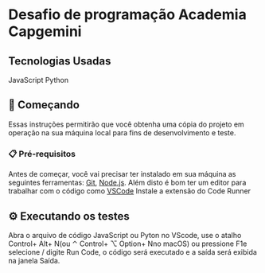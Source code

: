 # Desafio de programação Academia Capgemini 

## Tecnologias Usadas

JavaScript 
Python



## 🚀 Começando

Essas instruções permitirão que você obtenha uma cópia do projeto em operação na sua máquina local para fins de desenvolvimento e teste.


### 📋 Pré-requisitos

Antes de começar, você vai precisar ter instalado em sua máquina as seguintes ferramentas:
[Git](https://git-scm.com), [Node.js](https://nodejs.org/en/). 
Além disto é bom ter um editor para trabalhar com o código como [VSCode](https://code.visualstudio.com/) Instale a extensão do Code Runner



## ⚙️ Executando os testes



Abra o arquivo de código JavaScript ou Pyton no VScode, use o atalho Control+ Alt+ N(ou ⌃ Control+ ⌥ Option+ Nno macOS)
ou pressione F1e selecione / digite Run Code, o código será executado e a saída será exibida na janela Saída.






